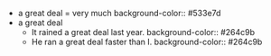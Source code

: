 - a great deal = very much
  background-color:: #533e7d
- a great deal
	- It rained a great deal last year.
	  background-color:: #264c9b
	- He ran a great deal faster than I.
	  background-color:: #264c9b